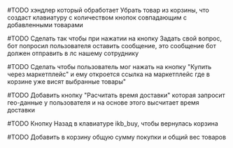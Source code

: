 #TODO хэндлер который обработает Убрать товар из корзины, что создаст клавиатуру с количеством кнопок совпадающим с добавленными товарами


#TODO Сделать так чтобы при нажатии на кнопку Задать свой вопрос, бот попросил пользователя оставить сообщение, это сообщение бот должен отправить в лс нашему сотруднику



#TODO Сделать чтобы пользователь мог нажать на кнопку "Купить через маркетплейс" и ему откроется ссылка на маркетплейс где в корзине уже висят выбранные товары"



#TODO Добавить кнопку "Расчитать время доставки" которая запросит гео-данные у пользователя и на основе этого высчитает время доставки



#TODO Кнопку Назад в клавиатуре ikb_buy, чтобы вернулась корзина




#TODO Добавить в корзину общую сумму покупки и общий вес товаров

